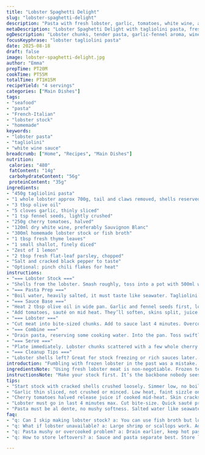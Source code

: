 ```yaml
---
title: "Lobster Spaghetti Delight"
slug: "lobster-spaghetti-delight"
description: "Pasta with fresh lobster, garlic, tomatoes, white wine, and herbs. Uses tagliolini instead of spaghetti for better sauce cling. Garlic and fennel seed add subtle anise aroma. Slow-simmered cherry tomatoes burst, creating sweet acidity. Lobster stock made from shells, layered flavors. Butter swapped with olive oil for lighter touch. Quick sauté keeps lobster tender, avoid rubbery bites. Wine simmers down, no harshness. Aromatics build complexity. Pasta cooks al dente, slightly firm to chew. Finished with lemon zest for brightness. A savory, textured dish hinting at the sea, balanced with fresh herbs and citrus notes."
metaDescription: "Lobster Spaghetti Delight with tagliolini pasta, fresh lobster, garlic, fennel seeds, cherry tomatoes, white wine, and homemade lobster stock. Bright, textured, sea notes."
ogDescription: "Lobster chunks, tender pasta, garlic-fennel aroma, wine reduced sharpness, tomato bursts. Tagliolini clings sauce, lemon zest finishes. Sea meets herbs and citrus punch."
focusKeyphrase: "lobster tagliolini pasta"
date: 2025-08-18
draft: false
image: lobster-spaghetti-delight.jpg
author: "Emma"
prepTime: PT20M
cookTime: PT55M
totalTime: PT1H15M
recipeYield: "4 servings"
categories: ["Main Dishes"]
tags:
- "seafood"
- "pasta"
- "French-Italian"
- "lobster stock"
- "homemade"
keywords:
- "lobster pasta"
- "tagliolini"
- "white wine sauce"
breadcrumb: ["Home", "Recipes", "Main Dishes"]
nutrition: 
 calories: "480"
 fatContent: "14g"
 carbohydrateContent: "56g"
 proteinContent: "35g"
ingredients:
- "450g tagliolini pasta"
- "1 whole lobster approx 700g, tail and claws removed, shells reserved"
- "3 tbsp olive oil"
- "5 cloves garlic, thinly sliced"
- "1 tsp fennel seeds, lightly crushed"
- "250g cherry tomatoes, halved"
- "120ml dry white wine, preferably Sauvignon Blanc"
- "300ml homemade lobster stock or fish broth"
- "1 tbsp fresh thyme leaves"
- "1 small shallot, finely diced"
- "Zest of 1 lemon"
- "2 tbsp fresh flat-leaf parsley, chopped"
- "Salt and cracked black pepper to taste"
- "Optional: pinch chili flakes for heat"
instructions:
- "=== Lobster Stock ==="
- "Shells from the lobster. Smash roughly, toss into a pot with 500ml water. Low heat, gentle simmer. Scrape the pot bottom, let aroma build. About 35 minutes, skim froth. Strain, discard shells. Stock should smell like deep ocean, not fishy. Set aside."
- "=== Pasta Prep ==="
- "Boil water, heavily salted, it must taste like seawater. Tagliolini cooks fast, no more than 3 mins once in. Al dente is key, no mushy pasta here."
- "=== Sauce Base ==="
- "Heat 2 tbsp olive oil in wide pan. Garlic and fennel seeds first, low heat. Listen to gentle sizzle, garlic softens, not browns. Throw in shallots. Stir until translucent. The mix smells mildly sweet, faint anise rising."
- "Add tomatoes, sauté on mid heat. They’ll soften, skins split, juice released. Watch close, so they don't burn bitter. Splash in wine, sharp hiss. Let it bubble hard, reduce by half. Pour lobster stock. Medium heat, simmer. Evaporation thickens sauce, threads form when sauce drips from spoon."
- "=== Lobster ==="
- "Cut meat into bite-sized chunks. Add to sauce last 4 minutes. Overcooking shrinks and toughens; texture should be tender, moist. Salt, pepper adjustments now. Chili flakes if you dare; a subtle heat is nice. Turn off heat."
- "=== Combine ==="
- "Drain pasta, reserving some cooking water. Into the pan. Toss swiftly. If dry, splash pasta water to marry sauce and pasta. Olive oil rounds it all. Final herbs — parsley scattered like confetti. Lemon zest last, punch of brightness."
- "=== Serve ==="
- "Plate immediately. Lobster chunks scattered with a few whole cherry tomatoes left intact for bursts inside the mouth. Cracked black pepper finish. A squeeze of lemon wedge optional. Eat with a fork, taste sea and earth."
- "=== Cleanup Tips ==="
- "Lobster shells left? Great for stock freezing or rich sauces later. Oil splatters on stovetop? Wipe immediately with paper towel while warm, not hot, less mess."
introduction: "Fumbling with frozen lobster in the past was a mistake. Fresh, fresh. The shell cracks with a satisfying snap. Boiling the shell bits for stock? Game changer. The broth hums sea air and sweetness when done right—not fishy, never fishy. I swapped spaghetti for tagliolini years back. Clings to the sauce better, more bite. Garlic slicing thin gives aroma without sharpness, essential or else it smothers. Fennel seeds for subtle spice, maybe you think it's odd, but trust me, it melds beautifully. Tomatoes must be fresh, bursting, not canned. White wine reduces that sharp edge from the seafood, softens the whole dish. No butter here; olive oil feels cleaner, less greasy. Lemon zest finishes it, cuts the richness. Don’t overcook the lobster or it’s rubber city. Timing, textures, smells guide you. Cook the pasta just shy of done; it’ll finish in the sauce, soak up the flavors. A dance, really. No perfection, just rhythms learned over many fiery stoves."
ingredientsNote: "Using fresh lobster meat is non-negotiable. Frozen tends to lose the sweet texture, becoming rubbery once reheated. If lobster unavailable, substitute with large shrimp or scallops, adjusting cooking times accordingly—shrimp cooks significantly faster. Tagliolini preferred for texture but angel hair or thin linguine works as a backup. Fennel seed might be alien to some—try crushing lightly in mortar to release aroma, do not overpower or garlic gets lost. White wine ideally dry, but if none, chicken broth plus a squeeze of lemon is workable. Cherry tomatoes are essential for sweet acidity; ripe Roma tomatoes are decent substitutes when halved. Olive oil integrated late retains delicate flavors, butter could be used but turns heavier. Fresh herbs are must for finishing; flat-leaf parsley keeps it bright and fresh without bitter notes of curly."
instructionsNote: "Make your stock first. It’s the backbone nobody sees but tastes. Cook shells long enough to extract flavor, gentle heat avoids bitterness; impatient boiling spoils stock. When cooking garlic, low and slow—browning ruins it, bitterness creeps in. Watch tomatoes: soft and juicy is the goal, charred and shriveled is not. White wine reduction concentrates flavor and cooks off alcohol; don't skimp or sauce stays raw-tasting. Add lobster meat just last; high heat first stuns it, then keep warm in residual heat. Pasta must not be overcooked—remember it keeps cooking in sauce. Tossing pasta with sauce in a warm pan lets flavor absorb. Retain pasta water for adjusting consistency; starch acts as glue. Final lemon zest added off heat or it turns bitter. Serve hot immediately, lobster cools fast and becomes tough. Cleanup tip: shell remnants make excellent homemade stock base, freeze in portions for future use."
tips:
- "Start stock with cracked shells crushed loosely. Simmer low, no boiling frenzy. Scrape pot bottom often, smell deep sea aroma forming. Skim froth gently, clarity matters. About 35 minutes, patience pays. Too fast boiling brings bitterness. Strained stock is base. Keeps sauce layered and clean."
- "Garlic thin sliced, not crushed or minced. Low heat, faint sizzle only, no color change. Along with lightly crushed fennel seeds. Watch for sweet faint anise scent. Shallots go next; translucent means just right. If brown appears, flavor shifts wrong—waste. Sweet smells signal sauce base ready for tomatoes."
- "Cherry tomatoes halved release juice if cooked mid-heat. Skin cracks open, juice seeps. Too high heat? Risk bitter burnt edges spoiling sauce. Splash white wine then for sharp hiss, aromatics spike. Reduce by half so alcohol evaporates, flavors concentrate. No wine gives flat taste; sub broth plus lemon. Sauce thickens with lobster stock simmer, threads when dropped from spoon."
- "Lobster must go in last 4 minutes max. Cut bite-size. Quick sauté preserves tender moisture. Overcook and protein toughens, rubbery. Salt and pepper close to end, test taste. Chili flakes optional, subtle heat blends with fennel. Turn off heat after cooking lobster to avoid drying. Timing is texture game here."
- "Pasta must be al dente, no mushy softness. Salted water like seawater. Tagliolini cooks fast, 3 minutes tops. Drain saving some pasta water for sauce. Toss pasta with sauce in warm pan; starch binds. Add reserved water if dry or tight. Olive oil finishes it, smooths edges without heavy richness. Parsley and lemon zest sprinkled last off heat. These keep brightness fresh without bitterness."
faq:
- "q: Can I skip making lobster stock? a: You can use fish broth but loses essence. Stock adds deep ocean notes layered slowly. Quick broth feels flat. Frozen shells still worth simmering hours gently. Avoid fast boil or smell spoils. Stock is subtle backbone tastes signal maturity."
- "q: What if lobster unavailable? a: Large shrimp or scallops work. Adjust cooking times drastically; shrimp cooks way faster so add last minute only. Texture differs. Avoid frozen lobster meat always tends rubbery once reheated. Freshness crucial. Seafood swaps alter sauce flavor slightly but still tasty."
- "q: Pasta mushy or overcooked problem? a: Drain earlier, keep hot pasta tossing off heat. Al dente is key as sauce finishes cooking it. Add pasta water for glue and moisture. Avoid sit-stir too long or soggy mess develops. Faster pasta cooks equal limp texture; slow down, watch timing closely."
- "q: How to store leftovers? a: Sauce and pasta separate best. Store lobster chunks safely cold. Sauce thicker next day, reheat gently adding water or olive oil. Freeze lobster stock in portions for next use. Leftover shells keep in freezer freeze batch stocks later. Reheat slow, no microwave blasts to prevent tough lobster textures."

---
```

